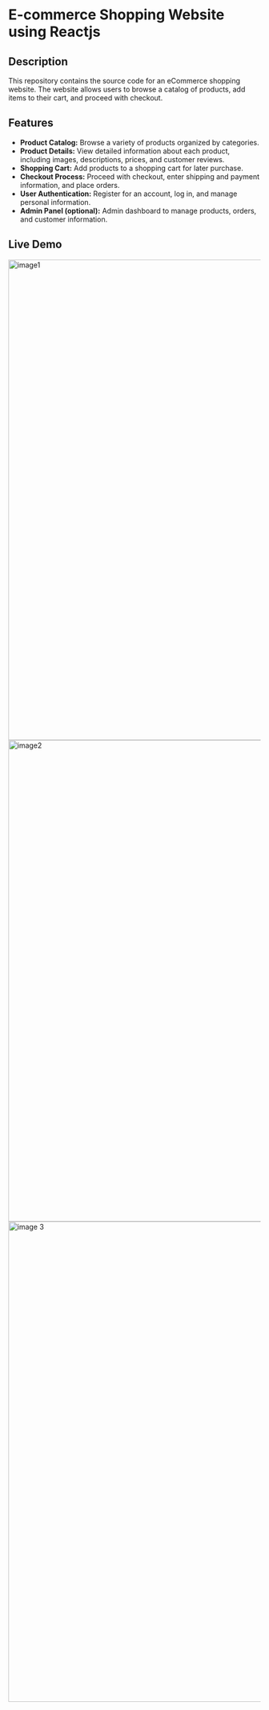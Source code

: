 # E-commerce Shopping Website using Reactjs

## Description
This repository contains the source code for an eCommerce shopping website. The website allows users to browse a catalog of products, add items to their cart, and proceed with checkout.

## Features
- **Product Catalog:** Browse a variety of products organized by categories.
- **Product Details:** View detailed information about each product, including images, descriptions, prices, and customer reviews.
- **Shopping Cart:** Add products to a shopping cart for later purchase.
- **Checkout Process:** Proceed with checkout, enter shipping and payment information, and place orders.
- **User Authentication:** Register for an account, log in, and manage personal information.
- **Admin Panel (optional):** Admin dashboard to manage products, orders, and customer information.


## Live Demo

<img width="957" alt="image1" src="https://github.com/sharvari-mangale/E-commerce-using-Reactjs/assets/88763391/65f2bdd9-3d39-4237-8826-eb872d4c24be">


<img width="959" alt="image2" src="https://github.com/sharvari-mangale/E-commerce-using-Reactjs/assets/88763391/62ba90d3-be63-4f3b-94a9-a9ff69a4562a">


<img width="957" alt="image 3" src="https://github.com/sharvari-mangale/E-commerce-using-Reactjs/assets/88763391/0215a2fc-466d-4a00-8b7a-e6bd486ab576">
